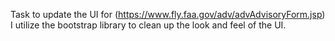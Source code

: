 Task to update the UI for (https://www.fly.faa.gov/adv/advAdvisoryForm.jsp)
I utilize the bootstrap library to clean up the look and feel of the UI. 
